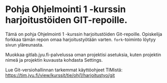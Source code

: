 # Pohja Ohjelmointi 1 -kurssin harjoitustöiden GIT-repoille.

Tämä on pohja Ohjelmointi 1 -kurssin harjoitustöiden Git-repoille. 
Opiskelija forkkaa tämän repon omaa harjoitustyötään varten. 
`fork`-toiminto löytyy sivun yläreunasta.

Muokkaa gitlab.jyu.fi-palvelussa oman projektisi asetuksia, kuten projektin nimeä
ja projektin kuvausta kohdasta Settings. 

Lue Git-versiohallinnan tarkemmat käyttöohjeet TIMistä: <https://tim.jyu.fi/view/kurssit/tie/ohj1/harjoitustyo/git>

